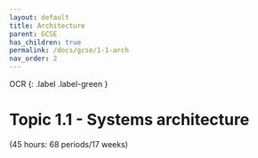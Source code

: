 ```yaml
---
layout: default
title: Architecture
parent: GCSE
has_children: true
permalink: /docs/gcse/1-1-arch
nav_order: 2
---
```

OCR
{: .label .label-green }

# Topic 1.1 - Systems architecture

(45 hours: 68 periods/17 weeks)
